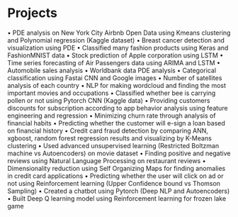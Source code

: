# Projects
•	PDE analysis on New York City Airbnb Open Data using Kmeans clustering and Polynomial regression (Kaggle dataset)
•	Breast cancer detection and visualization using PDE
•	Classified many fashion products using Keras and FashionMNIST data
•	Stock prediction of Apple corporation using LSTM
•	Time series forecasting of Air Passengers data using ARIMA and LSTM
•	Automobile sales analysis
•	Worldbank data PDE analysis
•	Categorical classification using Fastai CNN and Google images
•	Number of satellites analysis of each country
•	NLP for making wordcloud and finding the most important movies and occupations
•	Classified whether bee is carrying pollen or not using Pytorch CNN (Kaggle data)
•	Providing customers discounts for subscription according to app behavior analysis using feature engineering and regression
•	Minimizing churn rate through analysis of financial habits
•	Predicting whether the customer will e-sign a loan based on financial history
•	Credit card fraud detection by comparing ANN, xgboost, random forest regression results and visualizing by K-Means clustering
•	Used advanced unsupervised learning (Restricted Boltzman machine vs Autoencoders) on movie dataset
•	Finding positive and negative reviews using Natural Language Processing on restaurant reviews
•	Dimensionality reduction using Self Organizing Maps for finding anomalies in credit card applications
•	Predicting whether the user will click on ad or not using Reinforcement learning (Upper Confidence bound vs Thomson Sampling)
•	Created a chatbot using Pytorch (Deep NLP and Autoencoders)
•	Built Deep Q learning model using Reinforcement learning for frozen lake game
